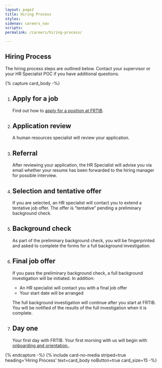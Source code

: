```yaml
---
layout: page2
title: Hiring Process
styles:
sidenav: careers_nav
scripts:
permalink: /careers/hiring-process/

---
```


## Hiring Process

The hiring process steps are outlined below.  Contact your supervisor or your HR Specialist POC if you have additional questions.

<!--start of process list -->
{% capture card_body -%}
<ol class="usa-process-list">
<li class="usa-process-list__item">
<h2 class="usa-process-list__heading">Apply for a job</h2>

<p class="margin-top-05">Find out how to&nbsp;<a href="/careers/how-to-apply/" rel="noopener">apply for a position at FRTIB</a>.</p>
</li>
<li class="usa-process-list__item">
<h2 class="usa-process-list__heading">Application review</h2>

<p>A human resources specialist will review your application.</p>
</li>
<li class="usa-process-list__item">
<h2 class="usa-process-list__heading">Referral</h2>

<p>After reviewing your application, the HR Specialist will advise you via email whether your resume has been forwarded to the hiring manager for possible interview.</p>
</li>
<li class="usa-process-list__item">
<h2 class="usa-process-list__heading">Selection and tentative offer</h2>

<p>If you are selected, an HR specialist will contact you to extend a tentative job offer.&nbsp;The offer is “tentative”&nbsp;pending a preliminary background check.</p>
</li>
<li class="usa-process-list__item">
<h2 class="usa-process-list__heading">Background check</h2>

<p>As part of the preliminary background check, you will be fingerprinted and asked to complete the forms for a full background investigation.</p>
</li>
<li class="usa-process-list__item">
<h2 class="usa-process-list__heading">Final job offer</h2>

<p>If you pass the preliminary background check, a full background investigation will be initiated. In addition:</p>

<ul>
<li>An HR specialist will contact you with a final job offer</li>
<li>Your start date will be arranged</li>
</ul>

<p>The full background investigation will continue after you start at FRTIB. You will be notified of the results of the full investigation when it is complete.</p>
</li>
<li class="usa-process-list__item">
<h2 class="usa-process-list__heading">Day one</h2>

<p>Your first day with FRTIB. Your first morning with us will begin with <a href="/onboarding/" rel="noopener">onboarding and orientation.</a>.</p>
</li>
</ol>
{% endcapture -%}
{% include card-no-media striped=true heading='Hiring Process' text=card_body noButton=true card_size=15 -%}
<!--end process list-->

<!-- CONTENT END -->
